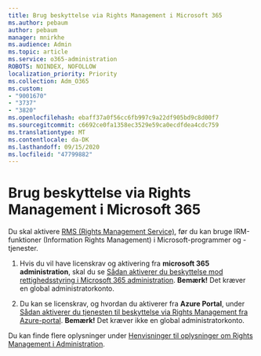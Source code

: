```yaml
---
title: Brug beskyttelse via Rights Management i Microsoft 365
ms.author: pebaum
author: pebaum
manager: mnirkhe
ms.audience: Admin
ms.topic: article
ms.service: o365-administration
ROBOTS: NOINDEX, NOFOLLOW
localization_priority: Priority
ms.collection: Adm_O365
ms.custom:
- "9001670"
- "3737"
- "3820"
ms.openlocfilehash: ebaff37a0f56cc6fb997c9a22df905bd9c8d00f7
ms.sourcegitcommit: c6692ce0fa1358ec3529e59ca0ecdfdea4cdc759
ms.translationtype: MT
ms.contentlocale: da-DK
ms.lasthandoff: 09/15/2020
ms.locfileid: "47799882"
---
```

# <a name="use-rights-management-protection-with-microsoft-365"></a>Brug beskyttelse via Rights Management i Microsoft 365

Du skal aktivere [RMS (Rights Management Service)](https://docs.microsoft.com/azure/information-protection/what-is-azure-rms), før du kan bruge IRM-funktioner (Information Rights Management) i Microsoft-programmer og -tjenester.

1. Hvis du vil have licenskrav og aktivering fra **microsoft 365 administration**, skal du se [Sådan aktiverer du beskyttelse mod rettighedsstyring i Microsoft 365 administration](https://docs.microsoft.com/azure/information-protection/activate-office365). **Bemærk!** Det kræver en global administratorkonto.

2. Du kan se licenskrav, og hvordan du aktiverer fra **Azure Portal**, under [Sådan aktiverer du tjenesten til beskyttelse via Rights Management fra Azure-portal](https://docs.microsoft.com/azure/information-protection/activate-azure). **Bemærk!** Det kræver ikke en global administratorkonto.

Du kan finde flere oplysninger under [Henvisninger til oplysninger om Rights Management i Administration](https://docs.microsoft.com/office365/enterprise/activate-rms-in-office-365).
